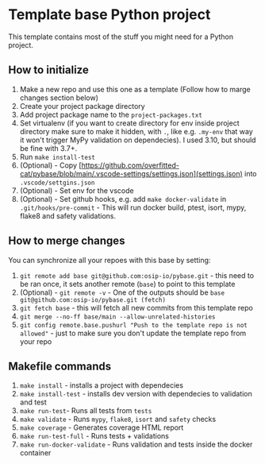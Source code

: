 # Template base Python project

This template contains most of the stuff you might need for a Python project.

## How to initialize
1. Make a new repo and use this one as a template (Follow how to marge changes section below)
2. Create your project package directory
3. Add project package name to the `project-packages.txt`
4. Set virtualenv (if you want to create directory for env inside project directory make sure to make it hidden, with `.`, like e.g. `.my-env` that way it won't trigger MyPy validation on dependecies). I used 3.10, but should be fine with 3.7+.
5. Run `make install-test`
6. (Optional) - Copy [https://github.com/overfitted-cat/pybase/blob/main/.vscode-settings/settings.json](settings.json) into `.vscode/settgins.json`
7. (Optional) - Set env for the vscode
8. (Optional) - Set github hooks, e.g. add `make docker-validate` in `.git/hooks/pre-commit` - This will run docker build, ptest, isort, mypy, flake8 and safety validations.

## How to merge changes
You can synchronize all your repoes with this base by setting:
1. `git remote add base git@github.com:osip-io/pybase.git` - this need to be ran once, it sets another remote (`base`) to point to this template
2. (Optional) - `git remote -v` - One of the outputs should be `base	git@github.com:osip-io/pybase.git (fetch)`
3. `git fetch base` - this will fetch all new commits from this template repo
4. `git merge --no-ff base/main --allow-unrelated-histories` 
5. `git config remote.base.pushurl "Push to the template repo is not allowed"` - just to make sure you don't update the template repo from your repo

## Makefile commands
1. `make install` - installs a project with dependecies 
2. `make install-test` - installs dev version with dependecies to validation and test
3. `make run-test`- Runs all tests from `tests`
4. `make validate` - Runs `mypy`, `flake8`, `isort` and `safety` checks
5. `make coverage` - Generates coverage HTML report
6. `make run-test-full` - Runs tests + validations
7. `make run-docker-validate` - Runs validation and tests inside the docker container
